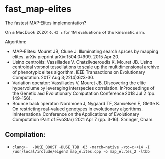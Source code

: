 # fast_map-elites
The fastest MAP-Elites implementation?

On a MacBook 2020: `0.43 s` for 1M evaluations of the kinematic arm.

Algorithm:

- MAP-Elites: Mouret JB, Clune J. Illuminating search spaces by mapping elites. arXiv preprint arXiv:1504.04909. 2015 Apr 20.
- Using centroids: Vassiliades V, Chatzilygeroudis K, Mouret JB. Using centroidal voronoi tessellations to scale up the multidimensional archive of phenotypic elites algorithm. IEEE Transactions on Evolutionary Computation. 2017 Aug 3;22(4):623-30.
- Variation operator: Vassiliades V, Mouret JB. Discovering the elite hypervolume by leveraging interspecies correlation. InProceedings of the Genetic and Evolutionary Computation Conference 2018 Jul 2 (pp. 149-156).
- Bounce back operator: Nordmoen J, Nygaard TF, Samuelsen E, Glette K. On restricting real-valued genotypes in evolutionary algorithms. InInternational Conference on the Applications of Evolutionary Computation (Part of EvoStar) 2021 Apr 7 (pp. 3-16). Springer, Cham.

## Compilation:
- `clang++  -DUSE_BOOST -DUSE_TBB -O3 -march=native -std=c++14 -I /usr/local/include/eigen3 map_elites.cpp -o map_elites_2 -ltbb`